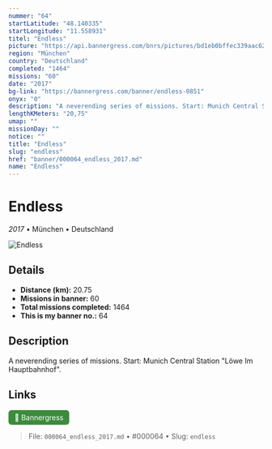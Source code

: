 ```yaml
---
nummer: "64"
startLatitude: "48.140335"
startLongitude: "11.558931"
titel: "Endless"
picture: "https://api.bannergress.com/bnrs/pictures/bd1eb0bffec339aac622bee752caf378"
region: "München"
country: "Deutschland"
completed: "1464"
missions: "60"
date: "2017"
bg-link: "https://bannergress.com/banner/endless-0851"
onyx: "0"
description: "A neverending series of missions. Start: Munich Central Station \"Löwe Im Hauptbahnhof\"."
lengthKMeters: "20,75"
umap: ""
missionDay: ""
notice: ""
title: "Endless"
slug: "endless"
href: "banner/000064_endless_2017.md"
name: "Endless"
---
```

# Endless

*2017* • München • Deutschland

![Endless](https://api.bannergress.com/bnrs/pictures/bd1eb0bffec339aac622bee752caf378)



## Details
- **Distance (km):** 20.75
- **Missions in banner:** 60
- **Total missions completed:** 1464
- **This is my banner no.:** 64



## Description
A neverending series of missions. Start: Munich Central Station "Löwe Im Hauptbahnhof".



## Links
<a href="https://bannergress.com/banner/endless-0851" target="_blank" style="display:inline-block;margin-right:8px;padding:6px 12px;background:#3c8b3c;color:#fff;text-decoration:none;border-radius:6px;">🔗 Bannergress</a>



> File: `000064_endless_2017.md`
> • #000064
> • Slug: `endless`
